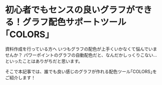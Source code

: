 # 初心者でもセンスの良いグラフができる！グラフ配色サポートツール｢COLORS｣
資料作成を行っている方へ
いつもグラフの配色が上手くいかなくて悩んでいませんか？
パワーポイントのグラフの自動配色だと、なんだかしっくりこない…といったことはありがちだと思います。

そこで本記事では、誰でも良い感じのグラフが作れる配色ツール｢COLORS｣をご紹介します！